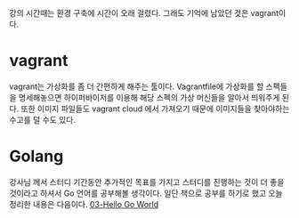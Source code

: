 강의 시간때는 환경 구축에 시간이 오래 걸렸다. 그래도 기억에 남았던 것은 vagrant이다.

# vagrant
vagrant는 가상화를 좀 더 간편하게 해주는 툴이다. Vagrantfile에 가상화를 할 스펙들을 명세해놓으면 하이퍼바이저를 이용해 해당 스펙의 가상 머신들을 알아서 띄워주게 된다. 또한 이미지 파일들도 vagrant cloud 에서 가져오기 때문에 이미지들을 찾아야하는 수고를 덜 수도 있다.

# Golang
강사님 께서 스터디 기간동안 추가적인 목표를 가지고 스터디를 진행하는 것이 더 좋을 것이라고 하셔서 Go 언어를 공부해볼 생각이다. 일단 책으로 공부를 하기로 했고 오늘 정리한 내용은 다음이다.
[03-Hello Go World](../../../../Book/Tucker의%20Go%20언어%20프로그래밍/03-Hello%20Go%20World.md)
